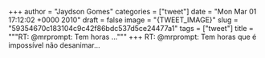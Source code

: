 
+++
author = "Jaydson Gomes"
categories = ["tweet"]
date = "Mon Mar 01 17:12:02 +0000 2010"
draft = false
image = "{TWEET_IMAGE}"
slug = "59354670c183104c9c42f86bdc537d5ce24477a1"
tags = ["tweet"]
title = """RT: @mrprompt: Tem horas ..."""
+++
RT: @mrprompt: Tem horas que é impossível não desanimar...
